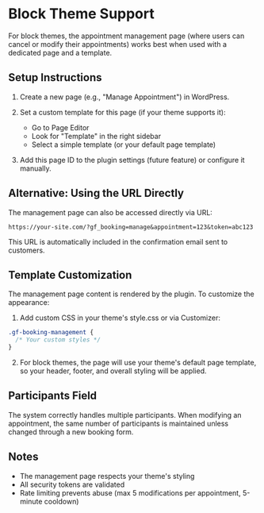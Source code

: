# Block Theme Support

For block themes, the appointment management page (where users can cancel or modify their appointments) works best when used with a dedicated page and a template.

## Setup Instructions

1. Create a new page (e.g., "Manage Appointment") in WordPress.

2. Set a custom template for this page (if your theme supports it):

   - Go to Page Editor
   - Look for "Template" in the right sidebar
   - Select a simple template (or your default page template)

3. Add this page ID to the plugin settings (future feature) or configure it manually.

## Alternative: Using the URL Directly

The management page can also be accessed directly via URL:

```
https://your-site.com/?gf_booking=manage&appointment=123&token=abc123
```

This URL is automatically included in the confirmation email sent to customers.

## Template Customization

The management page content is rendered by the plugin. To customize the appearance:

1. Add custom CSS in your theme's style.css or via Customizer:

```css
.gf-booking-management {
  /* Your custom styles */
}
```

2. For block themes, the page will use your theme's default page template, so your header, footer, and overall styling will be applied.

## Participants Field

The system correctly handles multiple participants. When modifying an appointment, the same number of participants is maintained unless changed through a new booking form.

## Notes

- The management page respects your theme's styling
- All security tokens are validated
- Rate limiting prevents abuse (max 5 modifications per appointment, 5-minute cooldown)
